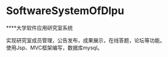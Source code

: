 # SoftwareSystemOfDlpu
****大学软件应用研究室系统

实现研究室成员管理，公告发布，成果展示，在线答题，论坛等功能。<br/>
使用Jsp、MVC框架编写，数据库mysql。
